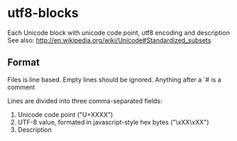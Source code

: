 # utf8-blocks

Each Unicode block with unicode code point, utf8 encoding and description
See also: <http://en.wikipedia.org/wiki/Unicode#Standardized_subsets>

## Format

Files is line based. Empty lines should be ignored.
Anything after a `# is a comment

Lines are divided into three comma-separated fields:
1. Unicode code point ("U+XXXX")
2. UTF-8 value, formated in javascript-style hex bytes ("\xXX\xXX")
3. Description
